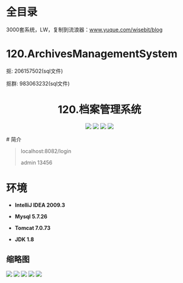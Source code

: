 # 全目录

3000套系统，LW，复制到流浪器：www.yuque.com/wisebit/blog

# 120.ArchivesManagementSystem

<p>抠: 206157502(sql文件)</p>
<p>抠群: 983063232(sql文件)</p>

<p><h1 align="center">120.档案管理系统</h1></p>


<p align="center">
	<img src="https://img.shields.io/badge/jdk-1.8-orange.svg"/>
    <img src="https://img.shields.io/badge/springboot-5.x-lightgrey.svg"/>
    <img src="https://img.shields.io/badge/html-5.x-blue.svg"/>
    <img src="https://img.shields.io/badge/mysql-5.x-yellow.svg"/>
</p>
# 简介

>localhost:8082/login  
>
>admin  13456

# 环境

- <b>IntelliJ IDEA 2009.3</b>

- <b>Mysql 5.7.26</b>

- <b>Tomcat 7.0.73</b>

- <b>JDK 1.8</b>




## 缩略图

![](https://bitwise.oss-cn-heyuan.aliyuncs.com/2024/9/10/db9e54e3-b636-41d9-8de2-22706d638683.png)
![](https://bitwise.oss-cn-heyuan.aliyuncs.com/2024/9/10/40441289-773a-465e-aa44-478fd583b402.png)
![](https://bitwise.oss-cn-heyuan.aliyuncs.com/2024/9/10/f065d30f-97ae-45a2-89ae-dae574536f46.png)
![](https://bitwise.oss-cn-heyuan.aliyuncs.com/2024/9/10/7216d35a-67af-4de4-bf3d-22d481b6cc49.png)
![](https://bitwise.oss-cn-heyuan.aliyuncs.com/2024/9/10/3daac31b-ee43-412a-8905-88c323813985.png)

